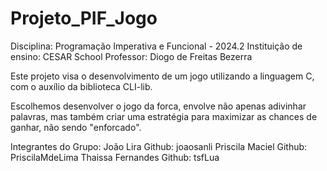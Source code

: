 # Projeto_PIF_Jogo

Disciplina: Programação Imperativa e Funcional - 2024.2
Instituição de ensino: CESAR School
Professor: Diogo de Freitas Bezerra

Este projeto visa o desenvolvimento de um jogo utilizando a linguagem C, com o auxílio da
biblioteca CLI-lib.

Escolhemos desenvolver o jogo da forca,  envolve não apenas adivinhar palavras, mas também criar uma estratégia para maximizar as chances de ganhar, não sendo "enforcado".

Integrantes do Grupo: João Lira Github: joaosanli
Priscila Maciel Github: PriscilaMdeLima
Thaissa Fernandes Github: tsfLua
